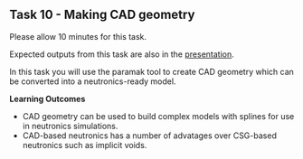
## Task 10 - Making CAD geometry

Please allow 10 minutes for this task.

Expected outputs from this task are also in the [presentation](https://slides.com/openmc_workshop/neutronics_workshop#/11).

In this task you will use the paramak tool to create CAD geometry which can be converted into a neutronics-ready model.

**Learning Outcomes**

- CAD geometry can be used to build complex models with splines for use in neutronics simulations.
- CAD-based neutronics has a number of advatages over CSG-based neutronics such as implicit voids.
